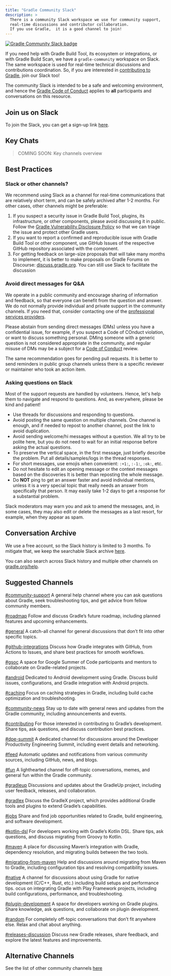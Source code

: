 ```yaml
---
title: "Gradle Community Slack"
description: >
  There is a community Slack workspace we use for community support,
  real-time discussions and contributor collaboration.
  If you use Gradle,  it is a good channel to join!
---
```


[![Gradle Community Slack badge](https://img.shields.io/badge/slack-Join%20the%20channel-brightgreen?style=flat&logo=slack)](https://gradle.org/slack-invite)

If you need help with Gradle Build Tool, its ecosystem or integrations, or with Gradle Build Scan,
we have a `gradle-community` workspace on Slack.
The same workspace is used for real-time technical discussions and contributions coordination.
So, if you are interested in [contributing to Gradle](./README.md), join our Slack too!

The community Slack is intended to be a safe and welcoming environment,
and hence the [Gradle Code of Conduct](https://gradle.org/conduct/)
applies to **all** participants and conversations on this resource.

## Join us on Slack

To join the Slack, you can get a sign-up link [here](https://gradle.org/slack-invite).

## Key Chats

> COMING SOON: Key channels overview

## Best Practices

### Slack or other channels?

We recommend using Slack as a channel for real-time communications that are relatively short term,
and can be safely archived after 1-2 months.
For other cases, other channels might be preferable:

1. If you suspect a security issue in Gradle Build Tool, plugins, its infrastructure, or other components,
   please avoid discussing it in public.
   Follow the [Gradle Vulnerability Disclosure Policy](../dotgithub/SECURITY/README.md) so that we can triage the issue and protect other Gradle users.
3. If you want to report a confirmed and reproducible issue with Gradle Build Tool or other component,
   use GitHub Issues of the respective GitHub repository associated with the component.
4. For getting feedback on large-size proposals that will take many months to implement,
   it is better to make proposals on Gradle Forums on Discourse: [discuss.gradle.org](https://discuss.gradle.org).
   You can still use Slack to facilitate the discussion

### Avoid direct messages for Q&A

We operate in a public community and encourage sharing of information and feedback,
so that everyone can benefit from the question and answer.
We do not normally provide individual and private support in the community channels.
If you need that, consider contacting one of the [professional services providers](https://gradle.org/services/).

Please abstain from sending direct messages (DMs) unless you have a confidential issue,
for example, if you suspect a Code of COnduct violation,
or want to discuss something personal.
DMing someone with a generic question is not considered appropriate in the community,
and regular misuse of DMs may be a subject for a [Code of Conduct](https://gradle.org/conduct/) review.

The same recommendation goes for pending pull requests.
It is better to send reminders in public group channels
unless there is a specific reviewer or maintainer who took an action item.

### Asking questions on Slack

Most of the support requests are handled by volunteers.
Hence, let's help them to navigate and respond to questions.
And, as everywhere, please be kind and patient!

- Use threads for discussions and responding to questions.
- Avoid posting the same question on multiple channels.
  One channel is enough, and if needed to repost to another channel, post the link to avoid duplication.
- Avoid sending welcome/hi messages without a question.
  We all try to be polite here, but you do not need to wait for an initial response before
  asking the actual questions.
- To preserve the vertical space, in the first message, just briefly describe the problem.
  Put all details/samples/logs in the thread responses.
- For short messages, use emojis when convenient: `:+1:`, `:-1:`, `:ok:`, etc.
- Do not hesitate to edit an opening message or the context messages based on the discoveries
  It is better than reposting the whole message.
- Do **NOT** ping to get an answer faster and avoid individual mentions,
  unless it is a very special topic that really needs an answer from specifically that person.
  It may easily take 1-2 days to get a response for a substantial problem.

Slack moderators may warn you and ask to amend the messages,
and, in some cases, they may also edit or delete the messages as a last resort,
for example, when they appear as spam.

## Conversation Archive

We use a free account, so the Slack history is limited to 3 months.
To mitigate that, we keep
the searchable Slack archive [here](https://www.linen.dev/s/gradle-community).

You can also search across Slack history and multiple other channels on [gradle.org/help](https://gradle.org/help/).

## Suggested Channels 

[#community-support](https://www.linen.dev/s/gradle-community)
A general help channel where you can ask questions about Gradle, seek troubleshooting tips, and get advice from fellow community members.

[#roadmap](https://www.linen.dev/s/gradle-community/c/roadmap)
Follow and discuss Gradle’s future roadmap, including planned features and upcoming enhancements.

[#general](https://www.linen.dev/s/gradle-community/c/general)
A catch-all channel for general discussions that don’t fit into other specific topics.

[#github-integrations](https://www.linen.dev/s/gradle-community/c/github-integrations)
Discuss how Gradle integrates with GitHub, from Actions to Issues, and share best practices for smooth workflows.

[#gsoc](https://www.linen.dev/s/gradle-community/c/gsoc)
A space for Google Summer of Code participants and mentors to collaborate on Gradle-related projects.

[#android](https://www.linen.dev/s/gradle-community/c/android)
Dedicated to Android development using Gradle. Discuss build issues, configurations, and Gradle integration with Android projects.

[#caching](https://www.linen.dev/s/gradle-community/c/caching)
Focus on caching strategies in Gradle, including build cache optimization and troubleshooting.

[#community-news](https://www.linen.dev/s/gradle-community/c/community-news)
Stay up to date with general news and updates from the Gradle community, including announcements and events.

[#contributing](https://www.linen.dev/s/gradle-community/c/contributing)
For those interested in contributing to Gradle’s development. Share tips, ask questions, and discuss contribution best practices.

[#dpe-summit](https://www.linen.dev/s/gradle-community/c/dpe-summit)
A dedicated channel for discussions around the Developer Productivity Engineering Summit, including event details and networking.

[#feed](https://www.linen.dev/s/gradle-community/c/feed)
Automatic updates and notifications from various community sources, including GitHub, news, and blogs.

[#fun](https://www.linen.dev/s/gradle-community/c/fun)
A lighthearted channel for off-topic conversations, memes, and general fun within the Gradle community.

[#gradleup](https://www.linen.dev/s/gradle-community/c/gradleup)
Discussions and updates about the GradleUp project, including user feedback, releases, and collaboration.

[#gradlex](https://www.linen.dev/s/gradle-community/c/gradlex)
Discuss the GradleX project, which provides additional Gradle tools and plugins to extend Gradle’s capabilities.

[#jobs](https://www.linen.dev/s/gradle-community/c/jobs)
Share and find job opportunities related to Gradle, build engineering, and software development.

[#kotlin-dsl](https://www.linen.dev/s/gradle-community/c/kotlin-dsl)
For developers working with Gradle’s Kotlin DSL. Share tips, ask questions, and discuss migrating from Groovy to Kotlin.

[#maven](https://www.linen.dev/s/gradle-community/c/maven)
A place for discussing Maven’s integration with Gradle, dependency resolution, and migrating builds between the two tools.

[#migrating-from-maven](https://www.linen.dev/s/gradle-community/c/migrating-from-maven)
Help and discussions around migrating from Maven to Gradle, including configuration tips and resolving compatibility issues.

[#native](https://www.linen.dev/s/gradle-community/c/native)
A channel for discussions about using Gradle for native development (C/C++, Rust, etc.) including build setups and performance tips.
ocus on integrating Gradle with Play Framework projects, including build configurations, performance, and troubleshooting.

[#plugin-development](https://www.linen.dev/s/gradle-community/c/plugin-development)
A space for developers working on Gradle plugins. Share knowledge, ask questions, and collaborate on plugin development.

[#random](https://www.linen.dev/s/gradle-community/c/random)
For completely off-topic conversations that don’t fit anywhere else. Relax and chat about anything.

[#releases-discussion](https://www.linen.dev/s/gradle-community/c/releases-discussion)
Discuss new Gradle releases, share feedback, and explore the latest features and improvements.

## Alternative Channels

See the list of other community channels [here](../README.md)




